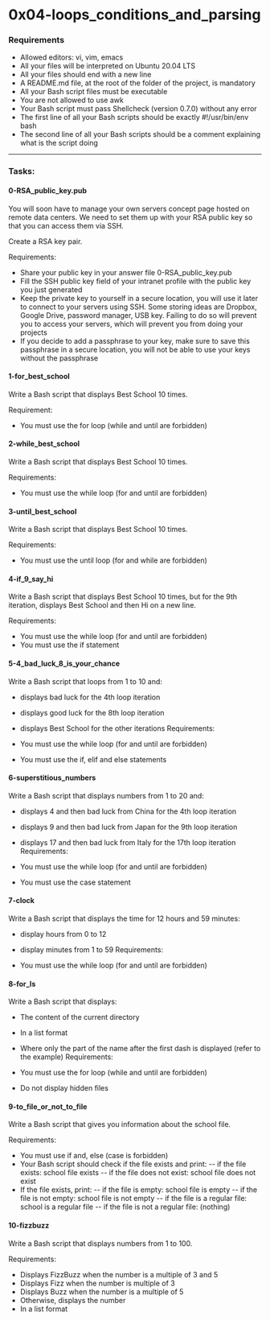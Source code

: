 # 0x04-loops_conditions_and_parsing

### Requirements

- Allowed editors: vi, vim, emacs
- All your files will be interpreted on Ubuntu 20.04 LTS
- All your files should end with a new line
- A README.md file, at the root of the folder of the project, is mandatory
- All your Bash script files must be executable
- You are not allowed to use awk
- Your Bash script must pass Shellcheck (version 0.7.0) without any error
- The first line of all your Bash scripts should be exactly #!/usr/bin/env bash
- The second line of all your Bash scripts should be a comment explaining what is the script doing

---

### Tasks:

#### 0-RSA_public_key.pub
You will soon have to manage your own servers concept page hosted on remote data centers. We need to set them up with your RSA public key so that you can access them via SSH.

Create a RSA key pair.

Requirements:

- Share your public key in your answer file 0-RSA_public_key.pub
- Fill the SSH public key field of your intranet profile with the public key you just generated
- Keep the private key to yourself in a secure location, you will use it later to connect to your servers using SSH. Some storing ideas are Dropbox, Google Drive, password manager, USB key. Failing to do so will prevent you to access your servers, which will prevent you from doing your projects
- If you decide to add a passphrase to your key, make sure to save this passphrase in a secure location, you will not be able to use your keys without the passphrase

#### 1-for_best_school
Write a Bash script that displays Best School 10 times.

Requirement:

- You must use the for loop (while and until are forbidden)

#### 2-while_best_school
Write a Bash script that displays Best School 10 times.

Requirements:

- You must use the while loop (for and until are forbidden)

#### 3-until_best_school
Write a Bash script that displays Best School 10 times.

Requirements:

- You must use the until loop (for and while are forbidden)

#### 4-if_9_say_hi
Write a Bash script that displays Best School 10 times, but for the 9th iteration, displays Best School and then Hi on a new line.

Requirements:

- You must use the while loop (for and until are forbidden)
- You must use the if statement

#### 5-4_bad_luck_8_is_your_chance
Write a Bash script that loops from 1 to 10 and:

- displays bad luck for the 4th loop iteration
- displays good luck for the 8th loop iteration
- displays Best School for the other iterations
Requirements:

- You must use the while loop (for and until are forbidden)
- You must use the if, elif and else statements

#### 6-superstitious_numbers
Write a Bash script that displays numbers from 1 to 20 and:

- displays 4 and then bad luck from China for the 4th loop iteration
- displays 9 and then bad luck from Japan for the 9th loop iteration
- displays 17 and then bad luck from Italy for the 17th loop iteration
Requirements:

- You must use the while loop (for and until are forbidden)
- You must use the case statement

#### 7-clock
Write a Bash script that displays the time for 12 hours and 59 minutes:

- display hours from 0 to 12
- display minutes from 1 to 59
Requirements:

- You must use the while loop (for and until are forbidden)

#### 8-for_ls
Write a Bash script that displays:

- The content of the current directory
- In a list format
- Where only the part of the name after the first dash is displayed (refer to the example)
Requirements:

- You must use the for loop (while and until are forbidden)
- Do not display hidden files

#### 9-to_file_or_not_to_file
Write a Bash script that gives you information about the school file.

Requirements:

- You must use if and, else (case is forbidden)
- Your Bash script should check if the file exists and print:
-- if the file exists: school file exists
-- if the file does not exist: school file does not exist
- If the file exists, print:
-- if the file is empty: school file is empty
-- if the file is not empty: school file is not empty
-- if the file is a regular file: school is a regular file
-- if the file is not a regular file: (nothing)

#### 10-fizzbuzz
Write a Bash script that displays numbers from 1 to 100.

Requirements:

- Displays FizzBuzz when the number is a multiple of 3 and 5
- Displays Fizz when the number is multiple of 3
- Displays Buzz when the number is a multiple of 5
- Otherwise, displays the number
- In a list format
